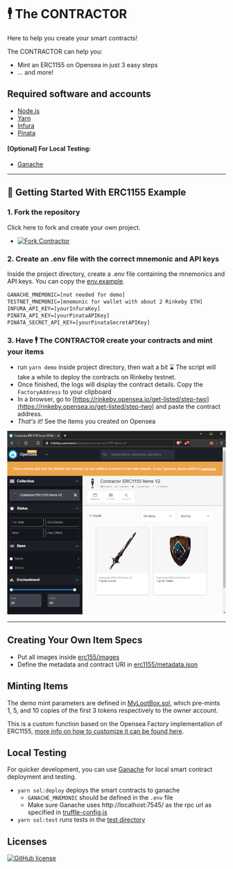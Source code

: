 # 🕴 The CONTRACTOR

Here to help you create your smart contracts! 

The CONTRACTOR can help you:

* Mint an ERC1155 on Opensea in just 3 easy steps
* ... and more!

## Required software and accounts

 * [Node.js](https://nodejs.org/en/download/)
 * [Yarn](https://yarnpkg.com/getting-started/install)
 * [Infura](https://infura.io/)
 * [Pinata](https://pinata.cloud/)

#### [Optional] For Local Testing:
 * [Ganache](https://www.trufflesuite.com/ganache)
 
 ----
## 🚀 Getting Started With ERC1155 Example

### 1. Fork the repository

Click here to fork and create your own project.
* [![Fork Contractor](https://img.shields.io/github/forks/alto-io/contractor.svg?style=social&label=Fork%20contractor&maxAge=2592000)](https://GitHub.com/alto-io/contractor/fork)

### 2. Create an .env file with the correct mnemonic and API keys

Inside the project directory, create a .env file containing the mnemonics and API keys. You can copy the [env.example](./.env.example).
```
GANACHE_MNEMONIC=[not needed for demo]
TESTNET_MNEMONIC=[mnemonic for wallet with about 2 Rinkeby ETH]
INFURA_API_KEY=[yourInfuraKey]
PINATA_API_KEY=[yourPinataAPIKey]
PINATA_SECRET_API_KEY=[yourPinataSecretAPIKey]
```

### 3. Have 🕴 The CONTRACTOR create your contracts and mint your items 

 * run `yarn demo` inside project directory, then wait a bit ⌛ The script will take a while to deploy the contracts on Rinkeby testnet. 
 * Once finished, the logs will display the contract details. Copy the `FactoryAddress` to your clipboard
 * In a browser, go to [https://rinkeby.opensea.io/get-listed/step-two](https://rinkeby.opensea.io/get-listed/step-two) and paste the contract address.
 * *That's it!* See the items you created on Opensea

![Rinkeby Opensea Image](./docs/images/rinkeby-opensea.png)

----

## Creating Your Own Item Specs

* Put all images inside [erc155/images](./erc1155/images) 
* Define the metadata and contract URI in [erc1155/metadata.json](./erc1155/metadata.json) 

## Minting Items

 The demo mint parameters are defined in [MyLootBox.sol](./contracts/MyLootBox.sol#L186-L194), which pre-mints 1, 5, and 10 copies of the first 3 tokens respectively to the owner account. 
 
 This is a custom function based on the Opensea Factory implementation of ERC1155, [more info on how to customize it can be found here](https://docs.opensea.io/docs/opensea-erc1155-tutorial).

## Local Testing

For quicker development, you can use [Ganache](https://www.trufflesuite.com/ganache) for local smart contract deployment and testing.

* `yarn sol:deploy` deploys the smart contracts to ganache
  *  `GANACHE_MNEMONIC` should be defined in the `.env` file
  *  Make sure Ganache uses http://localhost:7545/ as the rpc url as specified in [truffle-config.js](./truffle-config.js)
* `yarn sol:test` runs tests in the [test directory](./test)

## Licenses

[![GitHub license](https://img.shields.io/badge/license-MIT-blue.svg?style=for-the-badge)](https://github.com/alto-io/contractor/blob/master/LICENSE)